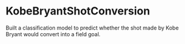 # KobeBryantShotConversion
Built a classification model to predict whether the shot made by Kobe Bryant would convert into a field goal.
